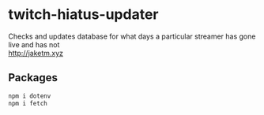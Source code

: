 # twitch-hiatus-updater
Checks and updates database for what days a particular streamer has gone live and has not <br>
http://jaketm.xyz

## Packages
```javascript
npm i dotenv
npm i fetch
```
